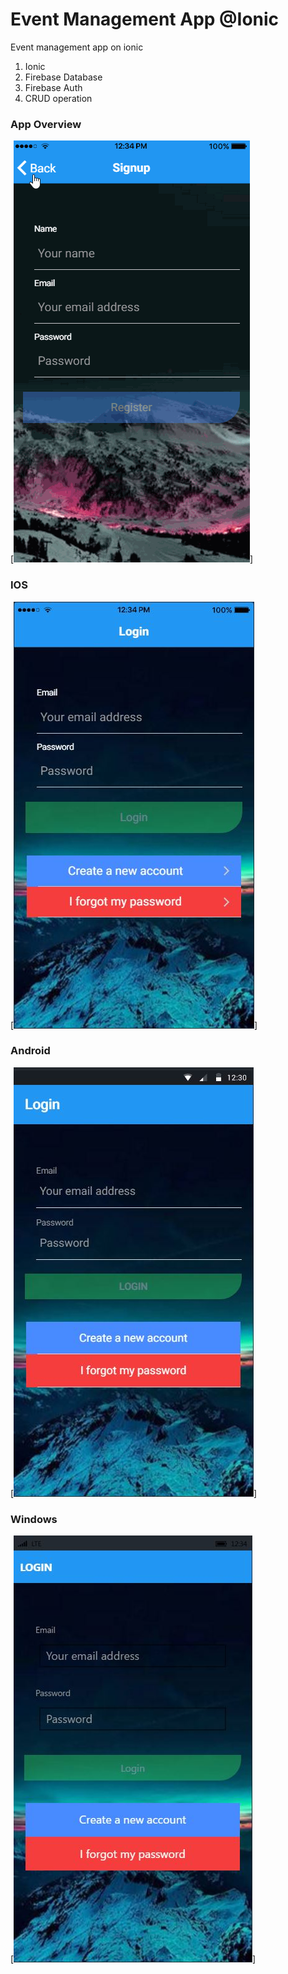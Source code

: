 # Event Management App @Ionic
Event management app on ionic

1. Ionic
2. Firebase Database
3. Firebase Auth
4. CRUD operation

### App Overview
[![Event Management App](https://github.com/hamzaavvan/event-management-ionic/blob/master/screenshots/event-management-app.gif?raw=true)]

### IOS
[![Event Management App](https://github.com/hamzaavvan/event-management-ionic/blob/master/screenshots/1-a.JPG?raw=true)]

### Android
[![Event Management App](https://github.com/hamzaavvan/event-management-ionic/blob/master/screenshots/1-c.JPG)]

### Windows
[![Event Management App](https://github.com/hamzaavvan/event-management-ionic/blob/master/screenshots/1-b.JPG)]
